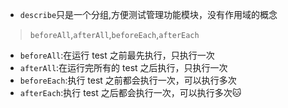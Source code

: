 - `describe`只是一个分组,方便测试管理功能模块，没有作用域的概念

> `beforeAll`,`afterAll`,`beforeEach`,`afterEach`

- `beforeAll`:在运行 test 之前最先执行，只执行一次
- `afterAll`:在运行完所有的 test 之后执行，只执行一次
- `beforeEach`:执行 test 之前都会执行一次，可以执行多次
- `afterEach`:执行 test 之后都会执行一次，可以执行多次:cat:

